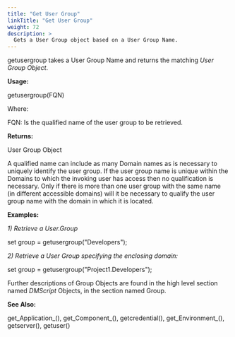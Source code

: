 ```yaml
---
title: "Get User Group"
linkTitle: "Get User Group"
weight: 72
description: >
  Gets a User Group object based on a User Group Name. 
---
```


getusergroup takes a User Group Name and returns the matching _User Group Object_.

**Usage:**

getusergroup(FQN)

Where:

FQN: Is the qualified name of the user group to be retrieved.

**Returns:**

User Group Object

A qualified name can include as many Domain names as is necessary to uniquely identify the user group. If the user group name is unique within the Domains to which the invoking user has access then no qualification is necessary. Only if there is more than one user group with the same name (in different accessible domains) will it be necessary to qualify the user group name with the domain in which it is located.

**Examples:**

_1) Retrieve a User.Group_

set group = getusergroup("Developers");

_2) Retrieve a User Group specifying the enclosing domain:_

set group = getusergroup("Project1.Developers");

Further descriptions of Group Objects are found in the high level section named _DMScript_ Objects, in the section named Group.

**See Also:**

get_Application_(), get_Component_(), getcredential(), get_Environment_(), getserver(), getuser()
